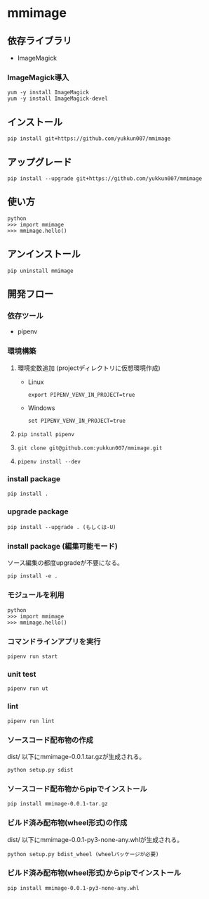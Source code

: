 # mmimage

## 依存ライブラリ

- ImageMagick

### ImageMagick導入

```(sh)
yum -y install ImageMagick
yum -y install ImageMagick-devel
```

## インストール

```(sh)
pip install git+https://github.com/yukkun007/mmimage
```

## アップグレード

```(sh)
pip install --upgrade git+https://github.com/yukkun007/mmimage
```

## 使い方

```(sh)
python
>>> import mmimage
>>> mmimage.hello()
```

## アンインストール

```(sh)
pip uninstall mmimage
```

## 開発フロー

### 依存ツール

- pipenv

### 環境構築

1. 環境変数追加 (projectディレクトリに仮想環境作成)

    - Linux

        ```(sh)
        export PIPENV_VENV_IN_PROJECT=true
        ```

    - Windows

        ```(sh)
        set PIPENV_VENV_IN_PROJECT=true
        ```

1. `pip install pipenv`
1. `git clone git@github.com:yukkun007/mmimage.git`
1. `pipenv install --dev`

### install package

```(sh)
pip install .
```

### upgrade package

```(sh)
pip install --upgrade . (もしくは-U)
```

### install package (編集可能モード)

ソース編集の都度upgradeが不要になる。

```(sh)
pip install -e .
```

### モジュールを利用

```(sh)
python
>>> import mmimage
>>> mmimage.hello()
```

### コマンドラインアプリを実行

```(sh)
pipenv run start
```

### unit test

```(sh)
pipenv run ut
```

### lint

```(sh)
pipenv run lint
```

### ソースコード配布物の作成

dist/ 以下にmmimage-0.0.1.tar.gzが生成される。

```(sh)
python setup.py sdist
```

### ソースコード配布物からpipでインストール

```(sh)
pip install mmimage-0.0.1-tar.gz
```

### ビルド済み配布物(wheel形式)の作成

dist/ 以下にmmimage-0.0.1-py3-none-any.whlが生成される。

```(sh)
python setup.py bdist_wheel (wheelパッケージが必要)
```

### ビルド済み配布物(wheel形式)からpipでインストール

```(sh)
pip install mmimage-0.0.1-py3-none-any.whl
```
